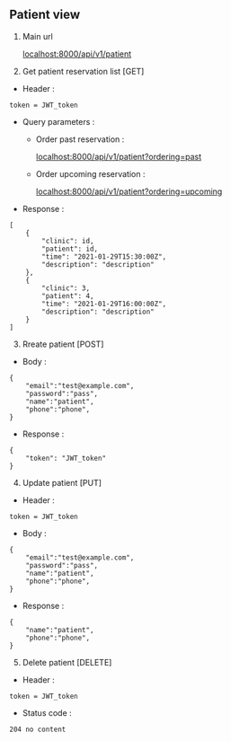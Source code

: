 ## Patient view
1. Main url

    <localhost:8000/api/v1/patient>

2. Get patient reservation list [GET]
- Header :
```
token = JWT_token
```
* Query parameters :

    - Order past reservation : 

        <localhost:8000/api/v1/patient?ordering=past>
        
    - Order upcoming reservation :

        <localhost:8000/api/v1/patient?ordering=upcoming>

- Response :    
```
[
    {
        "clinic": id,
        "patient": id,
        "time": "2021-01-29T15:30:00Z",
        "description": "description"
    },
    {
        "clinic": 3,
        "patient": 4,
        "time": "2021-01-29T16:00:00Z",
        "description": "description"
    }
]
```
3. Rreate patient [POST]
- Body :
```
{
    "email":"test@example.com",
    "password":"pass",
    "name":"patient",
    "phone":"phone",
}
```
- Response :    
```
{
    "token": "JWT_token"
}
```
4. Update patient [PUT]
- Header :
```
token = JWT_token
```
- Body :
```
{
    "email":"test@example.com",
    "password":"pass",
    "name":"patient",
    "phone":"phone",
}
```
- Response :    
```
{
    "name":"patient",
    "phone":"phone",
}
```
5. Delete patient [DELETE]
- Header :
```
token = JWT_token
```

- Status code :    
```
204 no content
```
